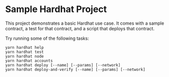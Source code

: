 # Sample Hardhat Project

This project demonstrates a basic Hardhat use case. It comes with a sample contract, a test for that contract, and a script that deploys that contract.

Try running some of the following tasks:

```shell
yarn hardhat help
yarn hardhat test
yarn hardhat node
yarn hardhat accounts
yarn hardhat deploy [--name] [--params] [--network]
yarn hardhat deploy-and-verify [--name] [--params] [--network]
```
